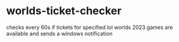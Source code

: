 ﻿# worlds-ticket-checker
checks every 60s if tickets for specified lol worlds 2023 games are available and sends a windows notification
